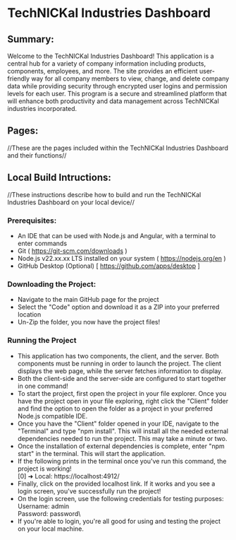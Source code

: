 # TechNICKal Industries Dashboard

## Summary: 
Welcome to the TechNICKal Industries Dashboard! This application is a central hub for a variety of company information including products, components, employees, and more.
The site provides an efficient user-friendly way for all company members to view, change, and delete company data while providing security through encrypted user logins and permission levels for each user.
This program is a secure and streamlined platform that will enhance both productivity and data management across TechNICKal industries incorporated.

## Pages:
//These are the pages included within the TechNICKal Industries Dashboard and their functions//

## Local Build Intructions:
//These instructions describe how to build and run the TechNICKal Industries Dashboard on your local device//

### Prerequisites:
- An IDE that can be used with Node.js and Angular, with a terminal to enter commands
- Git ( https://git-scm.com/downloads )
- Node.js v22.xx.xx LTS installed on your system ( https://nodejs.org/en )
- GitHub Desktop (Optional) [ https://github.com/apps/desktop ]

### Downloading the Project:
- Navigate to the main GitHub page for the project
- Select the "Code" option and download it as a ZIP into your preferred location
- Un-Zip the folder, you now have the project files!

### Running the Project
- This application has two components, the client, and the server. Both components must be running in order to launch the project. The client displays the web page, while the server fetches information to display.
- Both the client-side and the server-side are configured to start together in one command!
- To start the project, first open the project in your file explorer. Once you have the project open in your file exploring, right click the "Client" folder and find the option to open the folder as a project in your preferred Node.js compatible IDE.
- Once you have the "Client" folder opened in your IDE, navigate to the "Terminal" and type "npm install". This will install all the needed external dependencies needed to run the project. This may take a minute or two.
- Once the installation of external dependencies is complete, enter "npm start" in the terminal. This will start the application.
- If the following prints in the terminal once you've run this command, the project is working!\
[0]   ➜  Local:   https://localhost:4912/
- Finally, click on the provided localhost link. If it works and you see a login screen, you've successfully run the project!
- On the login screen, use the following credentials for testing purposes:\
Username: admin\
Password: password\
- If you're able to login, you're all good for using and testing the project on your local machine.

  
